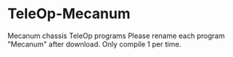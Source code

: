 # TeleOp-Mecanum
Mecanum chassis TeleOp programs
Please rename each program "Mecanum" after download. Only compile 1 per time.

